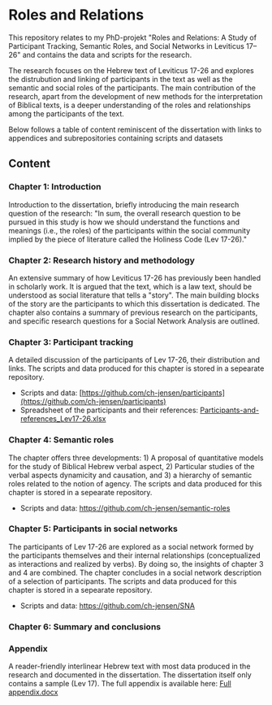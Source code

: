 # Roles and Relations

This repository relates to my PhD-projekt "Roles and Relations: A Study of Participant Tracking, Semantic Roles, and Social Networks in Leviticus 17–26" and contains the data and scripts for the research.

The research focuses on the Hebrew text of Leviticus 17-26 and explores the distrubution and linking of participants in the text as well as the semantic and social roles of the participants. The main contribution of the research, apart from the development of new methods for the interpretation of Biblical texts, is a deeper understanding of the roles and relationships among the participants of the text.

Below follows a table of content reminiscent of the dissertation with links to appendices and subrepositories containing scripts and datasets

## Content

### Chapter 1: Introduction
Introduction to the dissertation, briefly introducing the main research question of the research: "In sum, the overall research question to be pursued in this study is how we should understand the functions and meanings (i.e., the roles) of the participants within the social community implied by the piece of literature called the Holiness Code (Lev 17-26)."

### Chapter 2: Research history and methodology
An extensive summary of how Leviticus 17-26 has previously been handled in scholarly work. It is argued that the text, which is a law text, should be understood as social literature that tells a "story". The main building blocks of the story are the participants to which this dissertation is dedicated. The chapter also contains a summary of previous research on the participants, and specific research questions for a Social Network Analysis are outlined.

### Chapter 3: Participant tracking
A detailed discussion of the participants of Lev 17-26, their distribution and links. The scripts and data produced for this chapter is stored in a sepearate repository.

* Scripts and data: [https://github.com/ch-jensen/participants](https://github.com/ch-jensen/participants)
* Spreadsheet of the participants and their references: [Participants-and-references_Lev17-26.xlsx](https://github.com/ch-jensen/Roles-and-Relations/blob/main/Participants-and-references_Lev17-26.xlsx)

### Chapter 4: Semantic roles
The chapter offers three developments: 1) A proposal of quantitative models for the study of Biblical Hebrew verbal aspect, 2) Particular studies of the verbal aspects dynamicity and causation, and 3) a hierarchy of semantic roles related to the notion of agency. The scripts and data produced for this chapter is stored in a sepearate repository.

* Scripts and data: https://github.com/ch-jensen/semantic-roles

### Chapter 5: Participants in social networks
The participants of Lev 17-26 are explored as a social network formed by the participants themselves and their internal relationships (conceptualized as interactions and realized by verbs). By doing so, the insights of chapter 3 and 4 are combined. The chapter concludes in a social network description of a selection of participants. The scripts and data produced for this chapter is stored in a sepearate repository.

* Scripts and data: https://github.com/ch-jensen/SNA

### Chapter 6: Summary and conclusions

### Appendix
A reader-friendly interlinear Hebrew text with most data produced in the research and documented in the dissertation. The dissertation itself only contains a sample (Lev 17). The full appendix is available here: [Full appendix.docx](https://github.com/ch-jensen/Roles-and-Relations/blob/main/Full%20appendix.docx)
